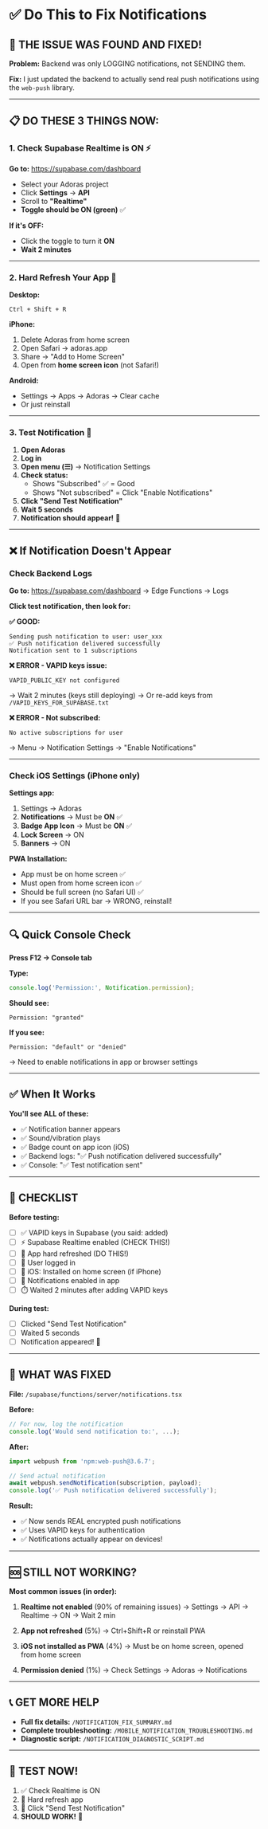 # ✅ Do This to Fix Notifications

## 🎯 THE ISSUE WAS FOUND AND FIXED!

**Problem:** Backend was only LOGGING notifications, not SENDING them.

**Fix:** I just updated the backend to actually send real push notifications using the `web-push` library.

---

## 📋 DO THESE 3 THINGS NOW:

### 1. Check Supabase Realtime is ON ⚡

**Go to:** https://supabase.com/dashboard

- Select your Adoras project
- Click **Settings** → **API**
- Scroll to **"Realtime"**
- **Toggle should be ON (green)** ✅

**If it's OFF:**
- Click the toggle to turn it **ON**
- **Wait 2 minutes**

---

### 2. Hard Refresh Your App 🔄

**Desktop:**
```
Ctrl + Shift + R
```

**iPhone:**
1. Delete Adoras from home screen
2. Open Safari → adoras.app
3. Share → "Add to Home Screen"
4. Open from **home screen icon** (not Safari!)

**Android:**
- Settings → Apps → Adoras → Clear cache
- Or just reinstall

---

### 3. Test Notification 🔔

1. **Open Adoras**
2. **Log in**
3. **Open menu (☰)** → Notification Settings
4. **Check status:**
   - Shows "Subscribed" ✅ = Good
   - Shows "Not subscribed" = Click "Enable Notifications"
5. **Click "Send Test Notification"**
6. **Wait 5 seconds**
7. **Notification should appear!** 🎉

---

## ❌ If Notification Doesn't Appear

### Check Backend Logs

**Go to:** https://supabase.com/dashboard → Edge Functions → Logs

**Click test notification, then look for:**

**✅ GOOD:**
```
Sending push notification to user: user_xxx
✅ Push notification delivered successfully
Notification sent to 1 subscriptions
```

**❌ ERROR - VAPID keys issue:**
```
VAPID_PUBLIC_KEY not configured
```
→ Wait 2 minutes (keys still deploying)
→ Or re-add keys from `/VAPID_KEYS_FOR_SUPABASE.txt`

**❌ ERROR - Not subscribed:**
```
No active subscriptions for user
```
→ Menu → Notification Settings → "Enable Notifications"

---

### Check iOS Settings (iPhone only)

**Settings app:**
1. Settings → Adoras
2. **Notifications** → Must be **ON** ✅
3. **Badge App Icon** → Must be **ON** ✅
4. **Lock Screen** → ON
5. **Banners** → ON

**PWA Installation:**
- App must be on home screen ✅
- Must open from home screen icon ✅
- Should be full screen (no Safari UI) ✅
- If you see Safari URL bar → WRONG, reinstall!

---

## 🔍 Quick Console Check

**Press F12 → Console tab**

**Type:**
```javascript
console.log('Permission:', Notification.permission);
```

**Should see:**
```
Permission: "granted"
```

**If you see:**
```
Permission: "default" or "denied"
```
→ Need to enable notifications in app or browser settings

---

## ✅ When It Works

**You'll see ALL of these:**

- ✅ Notification banner appears
- ✅ Sound/vibration plays
- ✅ Badge count on app icon (iOS)
- ✅ Backend logs: "✅ Push notification delivered successfully"
- ✅ Console: "✅ Test notification sent"

---

## 🎯 CHECKLIST

**Before testing:**

- [ ] ✅ VAPID keys in Supabase (you said: added)
- [ ] ⚡ Supabase Realtime enabled (CHECK THIS!)
- [ ] 🔄 App hard refreshed (DO THIS!)
- [ ] 🔑 User logged in
- [ ] 📱 iOS: Installed on home screen (if iPhone)
- [ ] 🔔 Notifications enabled in app
- [ ] ⏱️ Waited 2 minutes after adding VAPID keys

**During test:**

- [ ] Clicked "Send Test Notification"
- [ ] Waited 5 seconds
- [ ] Notification appeared! 🎉

---

## 📖 WHAT WAS FIXED

**File:** `/supabase/functions/server/notifications.tsx`

**Before:**
```typescript
// For now, log the notification
console.log('Would send notification to:', ...);
```

**After:**
```typescript
import webpush from 'npm:web-push@3.6.7';

// Send actual notification
await webpush.sendNotification(subscription, payload);
console.log('✅ Push notification delivered successfully');
```

**Result:**
- ✅ Now sends REAL encrypted push notifications
- ✅ Uses VAPID keys for authentication  
- ✅ Notifications actually appear on devices!

---

## 🆘 STILL NOT WORKING?

**Most common issues (in order):**

1. **Realtime not enabled** (90% of remaining issues)
   → Settings → API → Realtime → ON → Wait 2 min

2. **App not refreshed** (5%)
   → Ctrl+Shift+R or reinstall PWA

3. **iOS not installed as PWA** (4%)
   → Must be on home screen, opened from home screen

4. **Permission denied** (1%)
   → Check Settings → Adoras → Notifications

---

## 📞 GET MORE HELP

- **Full fix details:** `/NOTIFICATION_FIX_SUMMARY.md`
- **Complete troubleshooting:** `/MOBILE_NOTIFICATION_TROUBLESHOOTING.md`
- **Diagnostic script:** `/NOTIFICATION_DIAGNOSTIC_SCRIPT.md`

---

## 🎉 TEST NOW!

1. ✅ Check Realtime is ON
2. 🔄 Hard refresh app  
3. 🔔 Click "Send Test Notification"
4. **SHOULD WORK!** 🎊

